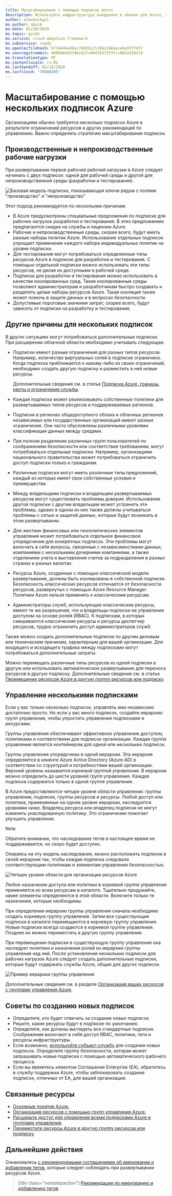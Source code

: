 ```yaml
---
title: Масштабирование с помощью подписок Azure
description: Используйте инфраструктуру внедрения в облаке для Azure, чтобы научиться разрабатывать стратегию масштабирования с помощью нескольких подписок Azure.
author: alexbuckgit
ms.author: abuck
ms.date: 05/20/2019
ms.topic: guide
ms.service: cloud-adoption-framework
ms.subservice: ready
ms.openlocfilehash: b734446a4bac7d8db12119b2248aece9a3377d37
ms.sourcegitcommit: d660484d534bc61fc60470373f3fcc885a358219
ms.translationtype: MT
ms.contentlocale: ru-RU
ms.lasthandoff: 03/18/2020
ms.locfileid: "79508395"
---
```

# <a name="scale-with-multiple-azure-subscriptions"></a>Масштабирование с помощью нескольких подписок Azure

Организациям обычно требуется несколько подписок Azure в результате ограничений ресурсов и других рекомендаций по управлению. Важно определить стратегию масштабирования подписок.

## <a name="production-and-nonproduction-workloads"></a>Производственные и непроизводственные рабочие нагрузки

При развертывании первой рабочей рабочей нагрузки в Azure следует начинать с двух подписок: одной для рабочей среды и другой для непроизводственной среды (разработки и тестирования).

![Базовая модель подписки, показывающая ключи рядом с полями "производство" и "непроизводство"](../../_images/ready/initial-subscription-model.png)

Этот подход рекомендуется по нескольким причинам:

- В Azure предусмотрены специальные предложения по подписке для рабочих нагрузок разработки и тестирования. В этих предложениях предлагаются скидки на службы и лицензии Azure.
- Рабочие и непроизводственные среды, скорее всего, будут иметь разные наборы политик Azure. Использование отдельных подписок упрощает применение каждого набора индивидуальных политик на уровне подписки.
- Для тестирования могут потребоваться определенные типы ресурсов Azure в подписке для разработки и тестирования. С помощью отдельной подписки можно использовать эти типы ресурсов, не делая их доступными в рабочей среде.
- Подписки для разработки и тестирования можно использовать в качестве изолированных сред. Такие изолированные среды позволяют администраторам и разработчикам быстро создавать и разделять целые наборы ресурсов Azure. Такая изоляция также может помочь в защите данных и в вопросах безопасности.
- Допустимые пороговые значения затрат, скорее всего, будут зависеть от подписки на разработку и тестирование.

## <a name="other-reasons-for-multiple-subscriptions"></a>Другие причины для нескольких подписок

В других ситуациях могут потребоваться дополнительные подписки. При расширении облачной области необходимо учитывать следующее.

- Подписки имеют разные ограничения для разных типов ресурсов. Например, количество виртуальных сетей в подписке ограничено. Когда подписка приближается к какому-либо из своих ограничений, необходимо создать другую подписку и разместить в ней новые ресурсы.

  Дополнительные сведения см. в статье [Подписка Azure, границы, квоты и ограничения службы](https://docs.microsoft.com/azure/azure-subscription-service-limits).

- Каждая подписка может реализовывать собственные политики для развертываемых типов ресурсов и поддерживаемых регионов.

- Подписки в регионах общедоступного облака и облачных регионов независимых или государственных организаций имеют разные ограничения. Они часто обусловлены различными уровнями классификации данных между средами.

- При полном разделении различных групп пользователей по соображениям безопасности или соответствия требованиям, могут потребоваться отдельные подписки. Например, организациям национального правительства может потребоваться ограничить доступ подписки только к гражданам.

- Различные подписки могут иметь различные типы предложений, каждый из которых имеет свои собственные условия и преимущества.

- Между владельцами подписки и владельцем развертываемых ресурсов могут существовать проблемы доверия. Использование другой подписки с другим владельцем может устранить эти проблемы, однако в одном из них также должны учитываться проблемы с сетью и защитой данных, которые будут возникать в этом развертывании.

- Для жестких финансовых или геополитических элементов управления может потребоваться отдельное финансовое упорядочение для конкретных подписок. Эти проблемы могут включать в себя вопросы, связанные с независимостиами данных, компаниями с несколькими дочерними компаниями, а также отделением учета и выставления счетов за подразделения в разных странах и разных валютах.

- Ресурсы Azure, созданные с помощью классической модели развертывания, должны быть изолированы в собственной подписке. Безопасность классических ресурсов отличается от безопасности ресурсов, развернутых с помощью Azure Resource Manager. Политики Azure нельзя применять к классическим ресурсам.

- Администраторы служб, использующие классические ресурсы, имеют те же разрешения, что и владельцы подписки на управление доступом на основе ролей (RBAC). К подпискам, в которых смешиваются классические ресурсы и ресурсы диспетчер ресурсов, трудно ограничить доступ администраторов служб.

Также можно создать дополнительные подписки по другим деловым или техническим причинам, характерным для вашей организации. Для входящего и исходящего трафика между подписками могут потребоваться дополнительные затраты.

Можно перемещать различные типы ресурсов из одной подписки в другую или использовать автоматическое развертывание для переноса ресурсов в другую подписку. Дополнительные сведения см. в статье [Перемещение ресурсов Azure в другую группу ресурсов или подписку](https://docs.microsoft.com/azure/azure-resource-manager/resource-group-move-resources).

## <a name="manage-multiple-subscriptions"></a>Управление несколькими подписками

Если у вас только несколько подписок, управлять ими независимо достаточно просто. Но если у вас много подписок, создайте иерархию групп управления, чтобы упростить управление подписками и ресурсами.

Группы управления обеспечивают эффективное управление доступом, политиками и соответствием для подписок организации. Каждая группа управления является контейнером для одной или нескольких подписок.

Группы управления упорядочены в одной иерархии. Эта иерархия определяется в клиенте Azure Active Directory (Azure AD) в соответствии со структурой и потребностями вашей организации. Верхний уровень называется *корневой группой управления*. В иерархии можно определить до шести уровней групп управления. Каждая подписка содержится только в одной группе управления.

В Azure предоставляются четыре уровня области управления: группы управления, подписки, группы ресурсов и ресурсы. Любой доступ или политика, примененные на одном уровне иерархии, наследуются уровнями ниже. Владелец ресурса или владелец подписки не могут изменить унаследованную политику. Это ограничение помогает улучшить управление.

> [!NOTE]
> Обратите внимание, что наследование тегов в настоящее время не поддерживается, но скоро будет доступно.

Опираясь на эту модель наследования, можно расположить подписки в своей иерархии так, чтобы каждая подписка следовала соответствующим политикам и элементам управления безопасностью.

![Четыре уровня области для организации ресурсов Azure](../../ready/azure-setup-guide/media/organize-resources/scope-levels.png)

Любое назначение доступа или политики в корневой группе управления применяется ко всем ресурсам в каталоге. Тщательно продумайте, какие элементы определяются в этой области. Включите только те назначения, которые необходимы.

При определении иерархии группы управления сначала необходимо создать корневую группу управления. Затем все существующие подписки в каталоге перемещаются в корневую группу управления. Новые подписки всегда создаются в корневой группе управления. Позднее их можно переместить в другую группу управления.

При перемещении подписки в существующую группу управления она наследует политики и назначения ролей из иерархии группы управления над ней. После установления нескольких подписок для рабочих нагрузок Azure следует создать дополнительные подписки, которые будут содержать службы Azure, общие для других подписок.

![Пример иерархии группы управления](../../_images/ready/management-group-hierarchy-v2.png)

Дополнительные сведения см. в разделе [Организация ваших ресурсов с группами управления Azure](https://docs.microsoft.com/azure/governance/management-groups).

## <a name="tips-for-creating-new-subscriptions"></a>Советы по созданию новых подписок

- Определите, кто будет отвечать за создание новых подписок.
- Решите, какие ресурсы будут в подписке по умолчанию.
- Определите, как должны выглядеть все стандартные подписки. Соображения включают в себя доступ RBAC, политики, теги и ресурсы инфраструктуры.
- Если возможно, [используйте субъект-службу](https://docs.microsoft.com/azure/azure-resource-manager/grant-access-to-create-subscription) для создания новых подписок. Определите группу безопасности, которая может запрашивать новые подписки с помощью автоматического рабочего процесса.
- Если вы являетесь клиентом Соглашения Enterprise (EA), обратитесь в службу поддержки Azure, чтобы заблокировать создание подписок, отличных от EA, для вашей организации.

## <a name="related-resources"></a>Связанные ресурсы

- [Основные понятия Azure.](../considerations/fundamental-concepts.md)
- [Организация ресурсов с помощью групп управления Azure.](https://docs.microsoft.com/azure/governance/management-groups)
- [Расширьте доступ для управления всеми подписками Azure и группами управления](https://docs.microsoft.com/azure/role-based-access-control/elevate-access-global-admin).
- [Переместите ресурсы Azure в другую группу ресурсов или подписку](https://docs.microsoft.com/azure/azure-resource-manager/resource-group-move-resources).

## <a name="next-steps"></a>Дальнейшие действия

Ознакомьтесь [с рекомендуемыми соглашениями об именовании и добавлении тегов](./naming-and-tagging.md), которые следует соблюдать при развертывании ресурсов Azure.

> [!div class="nextstepaction"]
> [Рекомендации по именованию и добавлению тегов](./naming-and-tagging.md)

